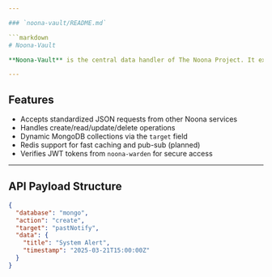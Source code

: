 ```yaml
---

### `noona-vault/README.md`

```markdown
# Noona-Vault

**Noona-Vault** is the central data handler of The Noona Project. It exposes a REST API for CRUD operations and connects to internal MongoDB and Redis instances to persist and cache data.

---
```


## Features

- Accepts standardized JSON requests from other Noona services
- Handles create/read/update/delete operations
- Dynamic MongoDB collections via the `target` field
- Redis support for fast caching and pub-sub (planned)
- Verifies JWT tokens from `noona-warden` for secure access

---

## API Payload Structure

```json
{
  "database": "mongo",
  "action": "create",
  "target": "pastNotify",
  "data": {
    "title": "System Alert",
    "timestamp": "2025-03-21T15:00:00Z"
  }
}